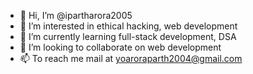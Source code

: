 - 👋 Hi, I’m @ipartharora2005
- 👀 I’m interested in ethical hacking, web development
- 🌱 I’m currently learning full-stack development, DSA
- 💞️ I’m looking to collaborate on web development
- 📫 To reach me mail at yoaroraparth2004@gmail.com

<!---
ipartharora2005/ipartharora2005 is a ✨ special ✨ repository because its `README.md` (this file) appears on your GitHub profile.
You can click the Preview link to take a look at your changes.
--->
